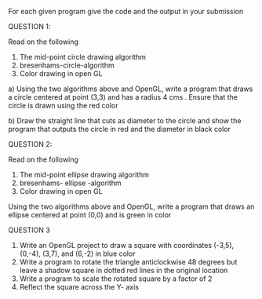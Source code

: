 For each given program give the code and the output in your submission

QUESTION 1:

Read on the following
1. The mid-point circle drawing algorithm
2. bresenhams-circle-algorithm
3. Color drawing in open GL

a) Using the two algorithms above and OpenGL, write a
program that draws a circle centered at point (3,3) and has
a radius 4 cms . Ensure that the circle is drawn using the red
color

b) Draw the straight line that cuts as diameter to the circle and
show the program that outputs the circle in red and the
diameter in black color

QUESTION 2:

Read on the following
1. The mid-point ellipse drawing algorithm
2. bresenhams- ellipse -algorithm
3. Color drawing in open GL

Using the two algorithms above and OpenGL, write a program
that draws an ellipse centered at point (0,0) and is green in
color

QUESTION 3

1. Write an OpenGL project to draw a square with coordinates
(-3,5), (0,-4), (3,7), and (6,-2) in blue color
2. Write a program to rotate the triangle anticlockwise 48 degrees
but leave a shadow square in dotted red lines in the original
location
3. Write a program to scale the rotated square by a factor of 2
4. Reflect the square across the Y- axis 